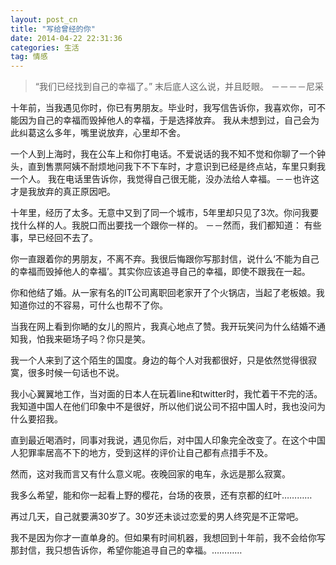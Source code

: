 ```yaml
---
layout: post_cn
title: "写给曾经的你"
date: 2014-04-22 22:31:36
categories: 生活
tag: 情感
---
```


> “我们已经找到自己的幸福了。”
> 末后底人这么说，并且眨眼。
> －－－－尼采


十年前，当我遇见你时，你已有男朋友。毕业时，我写信告诉你，我喜欢你，可不能因为自己的幸福而毁掉他人的幸福，于是选择放弃。
我从未想到过，自己会为此纠葛这么多年，嘴里说放弃，心里却不舍。

一个人到上海时，我在公车上和你打电话。不爱说话的我不知不觉和你聊了一个钟头，直到售票阿姨不耐烦地问我下不下车时，才意识到已经是终点站，车里只剩我一个人。
我在电话里告诉你，我觉得自己很无能，没办法给人幸福。－－也许这才是我放弃的真正原因吧。

十年里，经历了太多。无意中又到了同一个城市，5年里却只见了3次。你问我要找什么样的人。我脱口而出要找一个跟你一样的。
－－然而，我们都知道： 有些事，早已经回不去了。

你一直跟着你的男朋友，不离不弃。我很后悔跟你写那封信，说什么‘不能为自己的幸福而毁掉他人的幸福’。其实你应该追寻自己的幸福，即使不跟我在一起。

你和他结了婚。从一家有名的IT公司离职回老家开了个火锅店，当起了老板娘。我知道你过的不容易，可什么也帮不了你。

当我在网上看到你嗮的女儿的照片，我真心地点了赞。我开玩笑问为什么结婚不通知我，怕我来砸场子吗？你只是笑。

我一个人来到了这个陌生的国度。身边的每个人对我都很好，只是依然觉得很寂寞，很多时候一句话也不说。

我小心翼翼地工作，当对面的日本人在玩着line和twitter时，我忙着干不完的活。我知道中国人在他们印象中不是很好，所以他们说公司不招中国人时，我也没问为什么要招我。

直到最近喝酒时，同事对我说，遇见你后，对中国人印象完全改变了。在这个中国人犯罪率居高不下的地方，受到这样的评价让自己都有点措手不及。

然而，这对我而言又有什么意义呢。夜晚回家的电车，永远是那么寂寞。

我多么希望，能和你一起看上野的樱花，台场的夜景，还有京都的红叶…………


再过几天，自己就要满30岁了。30岁还未谈过恋爱的男人终究是不正常吧。

我不是因为你才一直单身的。但如果有时间机器，我想回到十年前，我不会给你写那封信，我只想告诉你，希望你能追寻自己的幸福。…………
